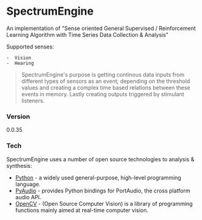 # SpectrumEngine

An implementation of "Sense oriented General Supervised / Reinforcement Learning Algorithm with Time Series Data Collection & Analysis"

Supported senses:

	-  Vision
	-  Hearing

> SpectrumEngine's purpose is getting continous data inputs from different types of sensors as
> an event, depending on the threshold values and creating a complex time based relations
> between these events in memory. Lastly creating outputs triggered by stimulant listeners.

### Version
0.0.35

### Tech

SpectrumEngine uses a number of open source technologies to analysis & synthesis:

* [Python] - a widely used general-purpose, high-level programming language.
* [PyAudio] - provides Python bindings for PortAudio, the cross platform audio API.
* [OpenCV] - (Open Source Computer Vision) is a library of programming functions mainly aimed at real-time computer vision.

[Python]: <https://www.python.org/r>
[PyAudio]: <https://people.csail.mit.edu/hubert/pyaudio/r>
[OpenCV]: <http://opencv.org/r>
